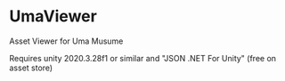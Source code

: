 # UmaViewer
Asset Viewer for Uma Musume

Requires unity 2020.3.28f1 or similar and "JSON .NET For Unity" (free on asset store)
